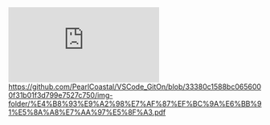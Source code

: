 

![Image](https://github.com/PearlCoastal/VSCode_GitOn/blob/33380c1588bc0656000f31b01f3d799e7527c750/img-folder/%E4%B8%93%E9%A2%98%E7%AF%87%EF%BC%9A%E6%BB%91%E5%8A%A8%E7%AA%97%E5%8F%A3.pdf)
https://github.com/PearlCoastal/VSCode_GitOn/blob/33380c1588bc0656000f31b01f3d799e7527c750/img-folder/%E4%B8%93%E9%A2%98%E7%AF%87%EF%BC%9A%E6%BB%91%E5%8A%A8%E7%AA%97%E5%8F%A3.pdf